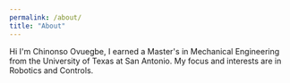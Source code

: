 ```yaml
---
permalink: /about/
title: "About"
---
```


Hi I'm Chinonso Ovuegbe, I earned a Master's in Mechanical Engineering from the University of Texas at San Antonio. My focus and interests are in Robotics and Controls. 

